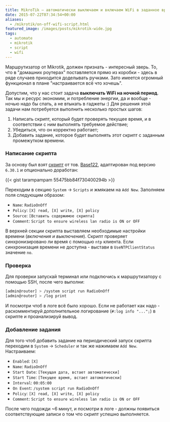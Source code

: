 ```yaml
---
title: MikroTik — автоматически выключаем и включаем WiFi в заданное время
date: 2015-07-22T07:34:54+00:00
aliases:
  - /mikrotik/on-off-wifi-script.html
featured_image: /images/posts/mikrotik-wide.jpg
tags:
  - automate
  - mikrotik
  - script
  - wifi
---
```


Маршрутизатор от Mikrotik, должен признать - интересный зверь. То, что в "домашних роутерах" поставляется прямо из коробки - здесь в ряде случаев приходится доделывать ручками. Зато имеется огромный функционал в плане "настраивается всё что хочешь".

Допустим, что у нас стоит задача **выключать WiFi на ночной период**. Так мы и ресурс экономим, и потребление энергии, да и вообще - ночью надо бы спать, а не втыкать в гаджеты :) Для решения этой задачи нам потребуется выполнить несколько простых шагов:

<!--more-->

1. Написать скрипт, который будет проверять текущее время, и в соответствии с ним выполнять требуемое действие;
2. Убедиться, что он корректно работает;
3. Добавить задание, которое будет выполнять этот скрипт с заданным промежутком времени.

### Написание скрипта

За основу был взят [скрипт](http://forum.mikrotik.com/viewtopic.php?p=326189&#038;sid=b0e452d55e134f069f27117f3c3962b9#p326189) от тов. [Base122](http://forum.mikrotik.com/memberlist.php?mode=viewprofile&#038;u=51749&#038;sid=b0e452d55e134f069f27117f3c3962b9), адаптирован под версию `6.30.1` и опционально доработан:

{{< gist tarampampam 55475bb84f730400294b >}}

Переходим в секцию `System` &rarr; `Scripts` и жмякаем на `Add New`. Заполняем поля следующим образом:

- `Name`: `RadioOnOff`
- `Policy`: `[X] read, [X] write, [X] policy`
- `Source`: `[Вставить содержимое скрипта]`
- `Comment`: `Script to ensure wireless lan radio is ON or OFF`

В верхней секции скрипта выставляем необходимые настройки времени (_включения и выключения_). Скрипт проверяет синхронизировано ли время с помощью `ntp` клиента. Если синхронизация времени не доступна - выстави в `UseNTPClientStatus` значение `no`.

### Проверка

Для проверки запускай терминал или подключись к маршрутизатору с помощью SSH, после чего выполни:

```bash
[admin@router] > /system script run RadioOnOff
[admin@router] > /log print
```

И посмотри чтоб в логе всё было хорошо. Если не работает как надо - раскомментируй дополнительное логирование (`#:log info "...";`) в скрипте и проанализируй вывод.

### Добавление задания

Для того чтоб добавить задание на периодический запуск скрипта переходим в `System` &rarr; `Scheduler` и так же нажимаем `Add New`. Настраиваем:

- `Enabled`: `[X]`
- `Name`: `RadioOnOff`
- `Start Date`: `[Текущая дата, встает автоматически]`
- `Start Time`: `[Текущее время, встает автоматически]`
- `Interval`: `00:05:00`
- `On Event`: `/system script run RadioOnOff`
- `Policy`: `[X] read, [X] write, [X] policy`
- `Comment`: `Script to ensure wireless lan radio is ON or OFF`

После чего подожди ~6 минут, и посмотри в логе - должны появиться соответствующие записи о том что скрипт успешно выполняется.
